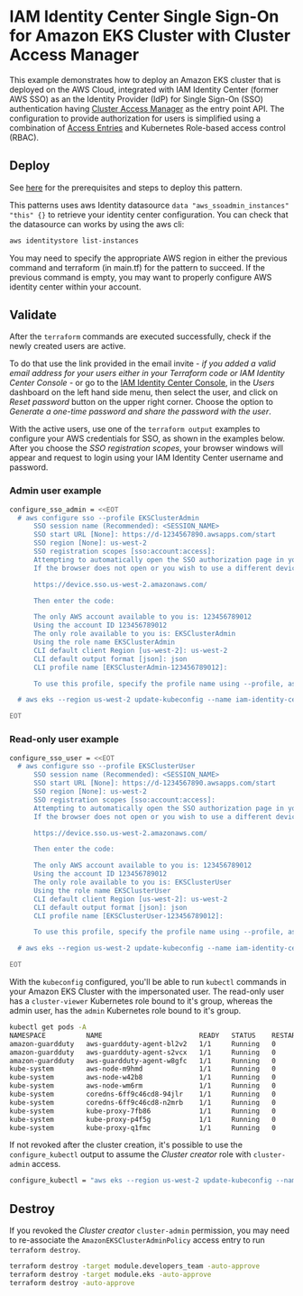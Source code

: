 # IAM Identity Center Single Sign-On for Amazon EKS Cluster with Cluster Access Manager

This example demonstrates how to deploy an Amazon EKS cluster that is deployed on the AWS Cloud, integrated with IAM Identity Center (former AWS SSO) as an the Identity Provider (IdP) for Single Sign-On (SSO) authentication having [Cluster Access Manager](https://aws.amazon.com/about-aws/whats-new/2023/12/amazon-eks-controls-iam-cluster-access-management/) as the entry point API. The configuration to provide authorization for users is simplified using a combination of [Access Entries](https://docs.aws.amazon.com/eks/latest/userguide/access-entries.html) and Kubernetes Role-based access control (RBAC).

## Deploy

See [here](https://aws-ia.github.io/terraform-aws-eks-blueprints/getting-started/#prerequisites) for the prerequisites and steps to deploy this pattern.

This patterns uses aws Identity datasource `data "aws_ssoadmin_instances" "this" {}` to retrieve your identity center configuration.
You can check that the datasource can works by using the aws cli:

```bash
aws identitystore list-instances
```

You may need to specify the appropriate AWS region in either the previous command and terraform (in main.tf) for the pattern to succeed.
If the previous command is empty, you may want to properly configure AWS identity center within your account.

## Validate

After the `terraform` commands are executed successfully, check if the newly created users are active.

To do that use the link provided in the email invite - *if you added a valid email address for your users either in your Terraform code or IAM Identity Center Console* - or go to the [IAM Identity Center Console](https://console.aws.amazon.com/singlesignon/home/), in the *Users* dashboard on the left hand side menu, then select the user, and click on *Reset password* button on the upper right corner. Choose the option to *Generate a one-time password and share the password with the user*.

With the active users, use one of the `terraform output` examples to configure your AWS credentials for SSO, as shown in the examples below. After you choose the *SSO registration scopes*, your browser windows will appear and request to login using your IAM Identity Center username and password.

### Admin user example

```sh
configure_sso_admin = <<EOT
  # aws configure sso --profile EKSClusterAdmin
      SSO session name (Recommended): <SESSION_NAME>
      SSO start URL [None]: https://d-1234567890.awsapps.com/start
      SSO region [None]: us-west-2
      SSO registration scopes [sso:account:access]:
      Attempting to automatically open the SSO authorization page in your default browser.
      If the browser does not open or you wish to use a different device to authorize this request, open the following URL:

      https://device.sso.us-west-2.amazonaws.com/

      Then enter the code:

      The only AWS account available to you is: 123456789012
      Using the account ID 123456789012
      The only role available to you is: EKSClusterAdmin
      Using the role name EKSClusterAdmin
      CLI default client Region [us-west-2]: us-west-2
      CLI default output format [json]: json
      CLI profile name [EKSClusterAdmin-123456789012]:

      To use this profile, specify the profile name using --profile, as shown:

  # aws eks --region us-west-2 update-kubeconfig --name iam-identity-center --profile EKSClusterAdmin

EOT
```

### Read-only user example

```sh
configure_sso_user = <<EOT
  # aws configure sso --profile EKSClusterUser
      SSO session name (Recommended): <SESSION_NAME>
      SSO start URL [None]: https://d-1234567890.awsapps.com/start
      SSO region [None]: us-west-2
      SSO registration scopes [sso:account:access]:
      Attempting to automatically open the SSO authorization page in your default browser.
      If the browser does not open or you wish to use a different device to authorize this request, open the following URL:

      https://device.sso.us-west-2.amazonaws.com/

      Then enter the code:

      The only AWS account available to you is: 123456789012
      Using the account ID 123456789012
      The only role available to you is: EKSClusterUser
      Using the role name EKSClusterUser
      CLI default client Region [us-west-2]: us-west-2
      CLI default output format [json]: json
      CLI profile name [EKSClusterUser-123456789012]:

      To use this profile, specify the profile name using --profile, as shown:

  # aws eks --region us-west-2 update-kubeconfig --name iam-identity-center --profile EKSClusterUser

EOT
```

With the `kubeconfig` configured, you'll be able to run `kubectl` commands in your Amazon EKS Cluster with the impersonated user. The read-only user has a `cluster-viewer` Kubernetes role bound to it's group, whereas the admin user, has the `admin` Kubernetes role bound to it's group.

```sh
kubectl get pods -A
NAMESPACE          NAME                        READY   STATUS    RESTARTS   AGE
amazon-guardduty   aws-guardduty-agent-bl2v2   1/1     Running   0          3h54m
amazon-guardduty   aws-guardduty-agent-s2vcx   1/1     Running   0          3h54m
amazon-guardduty   aws-guardduty-agent-w8gfc   1/1     Running   0          3h54m
kube-system        aws-node-m9hmd              1/1     Running   0          3h53m
kube-system        aws-node-w42b8              1/1     Running   0          3h53m
kube-system        aws-node-wm6rm              1/1     Running   0          3h53m
kube-system        coredns-6ff9c46cd8-94jlr    1/1     Running   0          3h59m
kube-system        coredns-6ff9c46cd8-n2mrb    1/1     Running   0          3h59m
kube-system        kube-proxy-7fb86            1/1     Running   0          3h54m
kube-system        kube-proxy-p4f5g            1/1     Running   0          3h54m
kube-system        kube-proxy-q1fmc            1/1     Running   0          3h54m
```

If not revoked after the cluster creation, it's possible to use the `configure_kubectl` output to assume the *Cluster creator* role with `cluster-admin` access.

```sh
configure_kubectl = "aws eks --region us-west-2 update-kubeconfig --name iam-identity-center"
```

## Destroy

If you revoked the *Cluster creator* `cluster-admin` permission, you may need to re-associate the `AmazonEKSClusterAdminPolicy` access entry to run `terraform destroy`.

```sh
terraform destroy -target module.developers_team -auto-approve
terraform destroy -target module.eks -auto-approve
terraform destroy -auto-approve
```
